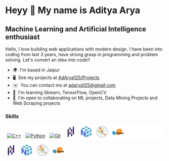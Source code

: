 Heyy 👋 My name is Aditya Arya
===================================================================================================================================

Machine Learning and Artificial Intelligence enthusiast
--------------------

Hello, I love building web applications with modern design. I have been into coding from last 3 years, have strong grasp in programming and problem solving.
Let's convert an idea into code!!

* 🌍  I'm based in Jaipur
* 🖥️  See my projects at [AdArya125/Projects](https://github.com/AdArya125/Projects)
* ✉️  You can contact me at [adarya125@gmail.com](mailto:adarya125@gmail.com)
* 🧠  I'm learning Sklearn, TensorFlow, OpenCV
* 🤝  I'm open to collaborating on ML projects, Data Mining Projects and Web Scraping projects

### Skills
<div style="background-color: white; border-radius: 10px; padding: 5px;">
    <a href="https://docs.microsoft.com/en-us/cpp/?view=msvc-170" target="_blank" rel="noreferrer"><img src="https://raw.githubusercontent.com/danielcranney/readme-generator/main/public/icons/skills/cplusplus-colored.svg" width="36" height="36" alt="C++" style="margin-right: 10px;" /></a>
    <a href="https://www.python.org/" target="_blank" rel="noreferrer"><img src="https://raw.githubusercontent.com/danielcranney/readme-generator/main/public/icons/skills/python-colored.svg" width="36" height="36" alt="Python" style="margin-right: 10px;" /></a>
    <a href="https://git-scm.com/" target="_blank" rel="noreferrer"><img src="https://raw.githubusercontent.com/danielcranney/readme-generator/main/public/icons/skills/git-colored.svg" width="36" height="36" alt="Git" style="margin-right: 10px;" /></a>
    <a href="https://pandas.pydata.org/" target="_blank" rel="noreferrer"><img src="https://github.com/AdArya125/AdArya125/blob/main/Pandas.png" width="36" height="36" alt="Pandas" style="margin-right: 10px;" /></a>
    <a href="https://numpy.org/" target="_blank" rel="noreferrer"><img src="https://github.com/AdArya125/AdArya125/blob/main/NumPy.svg" width="36" height="36" alt="NumPy" style="margin-right: 10px;" /></a>
    <a href="https://matplotlib.org/" target="_blank" rel="noreferrer"><img src="https://github.com/AdArya125/AdArya125/blob/main/Matplotlib.svg" width="36" height="36" alt="Matplotlib" style="margin-right: 10px;" /></a>
    <a href="https://scikit-learn.org/" target="_blank" rel="noreferrer"><img src="https://github.com/AdArya125/AdArya125/blob/main/scikit-learn.svg" width="36" height="36" alt="scikit-learn" style="margin-right: 10px;" /></a>
</div>

<a href="https://pandas.pydata.org/" target="_blank" rel="noreferrer"><img src="https://github.com/AdArya125/AdArya125/blob/main/Pandas.png" width="36" height="36" alt="Pandas" style="margin-right: 10px;" /></a>
<a href="https://numpy.org/" target="_blank" rel="noreferrer"><img src="https://github.com/AdArya125/AdArya125/blob/main/NumPy.svg" width="36" height="36" alt="NumPy" style="margin-right: 10px;" /></a>
<a href="https://matplotlib.org/" target="_blank" rel="noreferrer"><img src="https://github.com/AdArya125/AdArya125/blob/main/Matplotlib.svg" width="36" height="36" alt="Matplotlib" style="margin-right: 10px;" /></a>
<a href="https://scikit-learn.org/" target="_blank" rel="noreferrer"><img src="https://github.com/AdArya125/AdArya125/blob/main/scikit-learn.svg" width="36" height="36" alt="scikit-learn" style="margin-right: 10px;" /></a>
